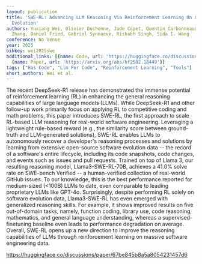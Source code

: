 ```yaml
---
layout: publication
title: 'SWE-RL: Advancing LLM Reasoning Via Reinforcement Learning On Open Software
  Evolution'
authors: Yuxiang Wei, Olivier Duchenne, Jade Copet, Quentin Carbonneaux, Lingming
  Zhang, Daniel Fried, Gabriel Synnaeve, Rishabh Singh, Sida I. Wang
conference: No Venue
year: 2025
bibkey: wei2025swe
additional_links: [{name: Code, url: 'https://huggingface.co/discussions/paper/67be845b8a5a8054231457d6'},
  {name: Paper, url: 'https://arxiv.org/abs/hf2502.18449'}]
tags: ["Has Code", "Llm For Code", "Reinforcement Learning", "Tools"]
short_authors: Wei et al.
---
```

The recent DeepSeek-R1 release has demonstrated the immense potential of reinforcement learning (RL) in enhancing the general reasoning capabilities of large language models (LLMs). While DeepSeek-R1 and other follow-up work primarily focus on applying RL to competitive coding and math problems, this paper introduces SWE-RL, the first approach to scale RL-based LLM reasoning for real-world software engineering. Leveraging a lightweight rule-based reward (e.g., the similarity score between ground-truth and LLM-generated solutions), SWE-RL enables LLMs to autonomously recover a developer's reasoning processes and solutions by learning from extensive open-source software evolution data -- the record of a software's entire lifecycle, including its code snapshots, code changes, and events such as issues and pull requests. Trained on top of Llama 3, our resulting reasoning model, Llama3-SWE-RL-70B, achieves a 41.0% solve rate on SWE-bench Verified -- a human-verified collection of real-world GitHub issues. To our knowledge, this is the best performance reported for medium-sized (<100B) LLMs to date, even comparable to leading proprietary LLMs like GPT-4o. Surprisingly, despite performing RL solely on software evolution data, Llama3-SWE-RL has even emerged with generalized reasoning skills. For example, it shows improved results on five out-of-domain tasks, namely, function coding, library use, code reasoning, mathematics, and general language understanding, whereas a supervised-finetuning baseline even leads to performance degradation on average. Overall, SWE-RL opens up a new direction to improve the reasoning capabilities of LLMs through reinforcement learning on massive software engineering data.

https://huggingface.co/discussions/paper/67be845b8a5a8054231457d6